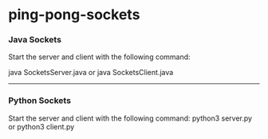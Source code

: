 # ping-pong-sockets

### Java Sockets
Start the server and client with the following command:

java SocketsServer.java or java SocketsClient.java
****
### Python Sockets
Start the server and client with the following command:
python3 server.py or python3 client.py
